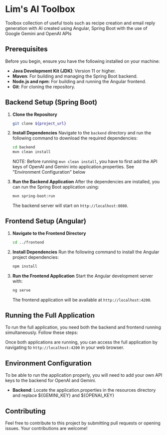 # Lim's AI Toolbox
Toolbox collection of useful tools such as recipe creation and email reply generation with AI created using Angular, Spring Boot with the use of Google Gemini and OpenAI APIs

## Prerequisites

Before you begin, ensure you have the following installed on your machine:

- **Java Development Kit (JDK)**: Version 11 or higher.
- **Maven**: For building and managing the Spring Boot backend.
- **Node.js and npm**: For building and running the Angular frontend.
- **Git**: For cloning the repository.

## Backend Setup (Spring Boot)

1. **Clone the Repository**
   ```bash
   git clone ${project_url}
   ```

2. **Install Dependencies**
   Navigate to the `backend` directory and run the following command to download the required dependencies:
   ```bash
   cd backend
   mvn clean install
   ```
   NOTE: Before running `mvn clean install`, you have to first add the API keys of OpenAI and Gemini into application.properties. See "Environment Configuration" below

3. **Run the Backend Application**
   After the dependencies are installed, you can run the Spring Boot application using:
   ```bash
   mvn spring-boot:run
   ```
   The backend server will start on `http://localhost:8080`.

## Frontend Setup (Angular)

1. **Navigate to the Frontend Directory**
   ```bash
   cd ../frontend
   ```

2. **Install Dependencies**
   Run the following command to install the Angular project dependencies:
   ```bash
   npm install
   ```

3. **Run the Frontend Application**
   Start the Angular development server with:
   ```bash
   ng serve
   ```
   The frontend application will be available at `http://localhost:4200`.

## Running the Full Application

To run the full application, you need both the backend and frontend running simultaneously. Follow these steps:

Once both applications are running, you can access the full application by navigating to `http://localhost:4200` in your web browser.

## Environment Configuration

To be able to run the application properly, you will need to add your own API keys to the backend for OpenAI and Gemini.

- **Backend**: Locate the application.properties in the resources directory and replace ${GEMINI_KEY} and ${OPENAI_KEY}

## Contributing

Feel free to contribute to this project by submitting pull requests or opening issues. Your contributions are welcome!
